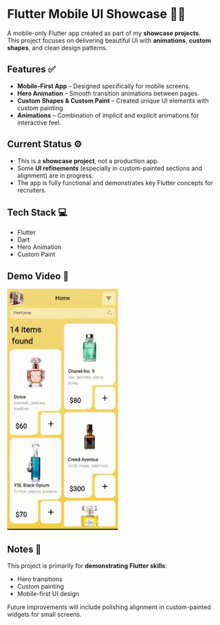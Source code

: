 # Flutter Mobile UI Showcase 📱✨

A mobile-only Flutter app created as part of my **showcase projects**.  
This project focuses on delivering beautiful UI with **animations**, **custom shapes**, and clean design patterns.  

## Features ✅

- **Mobile-First App** – Designed specifically for mobile screens.  
- **Hero Animation** – Smooth transition animations between pages.  
- **Custom Shapes & Custom Paint** – Created unique UI elements with custom painting.  
- **Animations** – Combination of implicit and explicit animations for interactive feel.  

## Current Status ⚙️

- This is a **showcase project**, not a production app.  
- Some **UI refinements** (especially in custom-painted sections and alignment) are in progress.  
- The app is fully functional and demonstrates key Flutter concepts for recruiters.  

## Tech Stack 💻

- Flutter  
- Dart  
- Hero Animation  
- Custom Paint  

## Demo Video 🎥

![Demo Animation](app_demo_gif/app_demo_gif.gif)

## Notes 📝

This project is primarily for **demonstrating Flutter skills**:  
- Hero transitions  
- Custom painting  
- Mobile-first UI design  

Future improvements will include polishing alignment in custom-painted widgets for small screens.  


